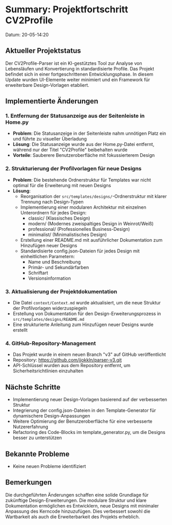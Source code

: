 # Summary: Projektfortschritt CV2Profile

Datum: 20-05-14:20

## Aktueller Projektstatus

Der CV2Profile-Parser ist ein KI-gestütztes Tool zur Analyse von Lebensläufen und Konvertierung in standardisierte Profile. Das Projekt befindet sich in einer fortgeschrittenen Entwicklungsphase. In diesem Update wurden UI-Elemente weiter minimiert und ein Framework für erweiterbare Design-Vorlagen etabliert.

## Implementierte Änderungen

### 1. Entfernung der Statusanzeige aus der Seitenleiste in Home.py
- **Problem**: Die Statusanzeige in der Seitenleiste nahm unnötigen Platz ein und führte zu visueller Überladung
- **Lösung**: Die Statusanzeige wurde aus der Home.py-Datei entfernt, während nur der Titel "CV2Profile" beibehalten wurde
- **Vorteile**: Sauberere Benutzeroberfläche mit fokussierterem Design

### 2. Strukturierung der Profilvorlagen für neue Designs
- **Problem**: Die bestehende Ordnerstruktur für Templates war nicht optimal für die Erweiterung mit neuen Designs
- **Lösung**: 
  - Reorganisation der `src/templates/designs/`-Ordnerstruktur mit klarer Trennung nach Design-Typen
  - Implementierung einer modularen Architektur mit einzelnen Unterordnern für jedes Design:
    - classic/ (Klassisches Design)
    - modern/ (Modernes zweispaltiges Design in Weinrot/Weiß)
    - professional/ (Professionelles Business-Design)
    - minimalist/ (Minimalistisches Design)
  - Erstellung einer README.md mit ausführlicher Dokumentation zum Hinzufügen neuer Designs
  - Standardisierte config.json-Dateien für jedes Design mit einheitlichen Parametern:
    - Name und Beschreibung
    - Primär- und Sekundärfarben
    - Schriftart
    - Versionsinformation

### 3. Aktualisierung der Projektdokumentation
- Die Datei `context/Context.md` wurde aktualisiert, um die neue Struktur der Profilvorlagen widerzuspiegeln
- Erstellung von Dokumentation für den Design-Erweiterungsprozess in `src/templates/designs/README.md`
- Eine strukturierte Anleitung zum Hinzufügen neuer Designs wurde erstellt

### 4. GitHub-Repository-Management
- Das Projekt wurde in einem neuen Branch "v3" auf GitHub veröffentlicht
- Repository: https://github.com/jjokkln/parser-v3.git
- API-Schlüssel wurden aus dem Repository entfernt, um Sicherheitsrichtlinien einzuhalten

## Nächste Schritte

- Implementierung neuer Design-Vorlagen basierend auf der verbesserten Struktur
- Integrierung der config.json-Dateien in den Template-Generator für dynamischere Design-Anpassungen
- Weitere Optimierung der Benutzeroberfläche für eine verbesserte Nutzererfahrung
- Refactoring des Code-Blocks im template_generator.py, um die Designs besser zu unterstützen

## Bekannte Probleme

- Keine neuen Probleme identifiziert

## Bemerkungen

Die durchgeführten Änderungen schaffen eine solide Grundlage für zukünftige Design-Erweiterungen. Die modulare Struktur und klare Dokumentation ermöglichen es Entwicklern, neue Designs mit minimaler Anpassung des Kerncode hinzuzufügen. Dies verbessert sowohl die Wartbarkeit als auch die Erweiterbarkeit des Projekts erheblich. 